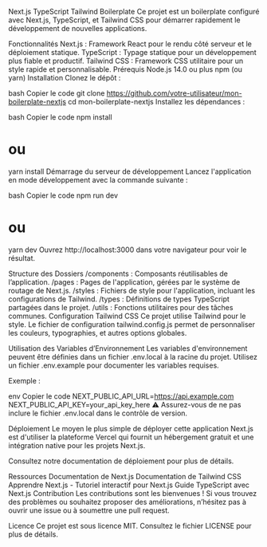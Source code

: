 Next.js TypeScript Tailwind Boilerplate
Ce projet est un boilerplate configuré avec Next.js, TypeScript, et Tailwind CSS pour démarrer rapidement le développement de nouvelles applications.

Fonctionnalités
Next.js : Framework React pour le rendu côté serveur et le déploiement statique.
TypeScript : Typage statique pour un développement plus fiable et productif.
Tailwind CSS : Framework CSS utilitaire pour un style rapide et personnalisable.
Prérequis
Node.js 14.0 ou plus
npm (ou yarn)
Installation
Clonez le dépôt :

bash
Copier le code
git clone https://github.com/votre-utilisateur/mon-boilerplate-nextjs
cd mon-boilerplate-nextjs
Installez les dépendances :

bash
Copier le code
npm install

# ou

yarn install
Démarrage du serveur de développement
Lancez l'application en mode développement avec la commande suivante :

bash
Copier le code
npm run dev

# ou

yarn dev
Ouvrez http://localhost:3000 dans votre navigateur pour voir le résultat.

Structure des Dossiers
/components : Composants réutilisables de l’application.
/pages : Pages de l'application, gérées par le système de routage de Next.js.
/styles : Fichiers de style pour l'application, incluant les configurations de Tailwind.
/types : Définitions de types TypeScript partagées dans le projet.
/utils : Fonctions utilitaires pour des tâches communes.
Configuration Tailwind CSS
Ce projet utilise Tailwind pour le style. Le fichier de configuration tailwind.config.js permet de personnaliser les couleurs, typographies, et autres options globales.

Utilisation des Variables d’Environnement
Les variables d'environnement peuvent être définies dans un fichier .env.local à la racine du projet. Utilisez un fichier .env.example pour documenter les variables requises.

Exemple :

env
Copier le code
NEXT_PUBLIC_API_URL=https://api.example.com
NEXT_PUBLIC_API_KEY=your_api_key_here
⚠️ Assurez-vous de ne pas inclure le fichier .env.local dans le contrôle de version.

Déploiement
Le moyen le plus simple de déployer cette application Next.js est d'utiliser la plateforme Vercel qui fournit un hébergement gratuit et une intégration native pour les projets Next.js.

Consultez notre documentation de déploiement pour plus de détails.

Ressources
Documentation de Next.js
Documentation de Tailwind CSS
Apprendre Next.js - Tutoriel interactif pour Next.js
Guide TypeScript avec Next.js
Contribution
Les contributions sont les bienvenues ! Si vous trouvez des problèmes ou souhaitez proposer des améliorations, n’hésitez pas à ouvrir une issue ou à soumettre une pull request.

Licence
Ce projet est sous licence MIT. Consultez le fichier LICENSE pour plus de détails.
